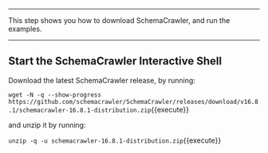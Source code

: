 -----

This step shows you how to download SchemaCrawler, and run the examples.

-----

## Start the SchemaCrawler Interactive Shell

Download the latest SchemaCrawler release, by running:

`wget -N -q --show-progress  https://github.com/schemacrawler/SchemaCrawler/releases/download/v16.8.1/schemacrawler-16.8.1-distribution.zip`{{execute}}

and unzip it by running:

`unzip -q -u schemacrawler-16.8.1-distribution.zip`{{execute}}
